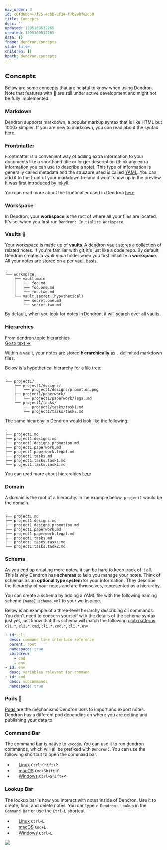 ```yaml
---
nav_order: 3
id: c6fd6bc4-7f75-4cbb-8f34-f7b99bfe2d50
title: Concepts
desc: ''
updated: 1595169512265
created: 1595169512265
data: {}
fname: dendron.concepts
stub: false
children: []
hpath: dendron.concepts
---
```

## Concepts

Below are some concepts that are helpful to know when using Dendron. Note that features with 🚧 are still under active development and might not be fully implemented.

### Markdown

Dendron supports markdown, a popular markup syntax that is like HTML but 1000x simpler. If you are new to markdown, you can read about the syntax [here](https://docs.gitbook.com/editing-content/markdown).

### Frontmatter

Frontmatter is a convenient way of adding extra information to your documents like a shorthand title or longer description (think any extra information you can use to describe a note). This type of information is generally called metadata and the structure used is called [YAML](https://yaml.org/). You can add it to the front of your markdown file and it won't show up in the preview. It was first introduced by [jekyll](https://jekyllrb.com/docs/front-matter/). 

You can read more about the frontmatter used in Dendron [here ](ffec2853-c0e0-4165-a368-339db12c8e4b)

### Workspace

In Dendron, your **workspace** is the root of where all your files are located. It's set when you first run `Dendron: Initialize Workspace`.

### Vaults 🚧

Your workspace is made up of **vaults**. A dendron vault stores a collection of related notes. If you're familiar with git, it's just like a code repo. By default, Dendron creates a _vault.main_ folder when you first initialize a **workspace**. All your notes are stored on a per vault basis.

```
.
└── workspace
    ├── vault.main
    │   ├── foo.md
    │   ├── foo.one.md
    │   └── foo.two.md
    └── vault.secret (hypothetical)
        ├── secret.one.md
        └── secret.two.md
```

By default, when you look for notes in Dendron, it will search over all vaults.

### Hierarchies



<div class="portal-container">
<div class="portal-head">
<div class="portal-backlink" >
<div class="portal-title">From <span class="portal-text-title">dendron.topic.hierarchies</span></div>
<a href="f3a41725-c5e5-4851-a6ed-5f541054d409.html" class="portal-arrow">Go to text <span class="right-arrow">→</span></a>
</div>
</div>
<div id="portal-parent-anchor" class="portal-parent" markdown="1">
<div class="portal-parent-fader-top"></div>
<div class="portal-parent-fader-bottom"></div>        
  

Within a vault, your notes are stored **hierarchically** as `.` delimited markdown files. 

Below is a hypothetical hierarchy for a file tree:

```
.
└── project1/
    ├── project1/designs/
    │   └── project1/designs/promotion.png
    ├── project1/paperwork/
    │   └── project1/paperwork/legal.md
    └── project1/tasks/
        ├── project1/tasks/task1.md
        └── project1/tasks/task2.md
```

The same hiearchy in Dendron would look like the following:

```
.
├── project1.md
├── project1.designs.md
├── project1.designs.promotion.md
├── project1.paperwork.md
├── project1.paperwork.legal.md
├── project1.tasks.md
├── project1.tasks.task1.md
└── project1.tasks.task2.md
```


</div>    
</div>


You can read more about hierarchies [here](f3a41725-c5e5-4851-a6ed-5f541054d409)

### Domain

A domain is the root of a hierarchy. In the example below, `project1` would be the domain.

```
.
├── project1.md
├── project1.designs.md
├── project1.designs.promotion.md
├── project1.paperwork.md
├── project1.paperwork.legal.md
├── project1.tasks.md
├── project1.tasks.task1.md
└── project1.tasks.task2.md
```

### Schema

As you end up creating more notes, it can be hard to keep track of it all. This is why Dendron has **schemas** to help you manage your notes. Think of schemas as an **optional type system** for your information. They describe the hierarchy of your notes and are themselves, represented as a hierarchy. 

You can create a schema by adding a YAML file with the following naming scheme `{name}.schema.yml` to your workspace. 

Below is an example of a three-level hierarchy describing cli commands. You don't need to concern yourself with the details of the schema syntax just yet, just know that this schema will match the following [glob patterns](https://facelessuser.github.io/wcmatch/glob/): `cli.*`, `cli.*.cmd`, `cli.*.cmd.*`, `cli.*.env`

```yml
- id: cli
  desc: command line interface reference
  parent: root
  namespace: true
  children:
    - cmd
    - env
- id: env
  desc: variables relevant for command
- id: cmd
  desc: subcommands 
  namespace: true
```

### Pods 🚧

[Pods ](66727a39-d0a7-449b-a10d-f6c438185d7f) are the mechanisms Dendron uses to import and export notes. Dendron has a different pod depending on where you are getting and publishing your data to. 

### Command Bar

The command bar is native to `vscode`. You can use it to run dendron commands, which will all be prefixed with `Dendron:`. You can use the following shortcut to open the command bar. 

- <img src="https://www.kernel.org/theme/images/logos/favicon.png" width=16 height=16/> <a href="https://code.visualstudio.com/shortcuts/keyboard-shortcuts-linux.pdf">Linux</a> `Ctrl+Shift+P`
- <img src="https://developer.apple.com/favicon.ico" width=16 height=16/> <a href="https://code.visualstudio.com/shortcuts/keyboard-shortcuts-macos.pdf">macOS</a> `Cmd+Shift+P`
- <img src="https://www.microsoft.com/favicon.ico" width=16 height=16/> <a href="https://code.visualstudio.com/shortcuts/keyboard-shortcuts-windows.pdf">Windows</a> `Ctrl+Shift+P`

### Lookup Bar

The lookup bar is how you interact with notes inside of Dendron. Use it to create, find, and delete notes. You can type `> Dendron: Lookup` in the `Command Bar` or use the `Ctrl+L` shortcut. 

- <img src="https://www.kernel.org/theme/images/logos/favicon.png" width=16 height=16/> <a href="https://code.visualstudio.com/shortcuts/keyboard-shortcuts-linux.pdf">Linux</a> `Ctrl+L`
- <img src="https://developer.apple.com/favicon.ico" width=16 height=16/> <a href="https://code.visualstudio.com/shortcuts/keyboard-shortcuts-macos.pdf">macOS</a> `Cmd+L`
- <img src="https://www.microsoft.com/favicon.ico" width=16 height=16/> <a href="https://code.visualstudio.com/shortcuts/keyboard-shortcuts-windows.pdf">Windows</a> `Ctrl+L`

![](assets/2020-07-07-20-14-57.png)
